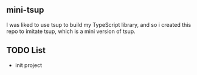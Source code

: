 ## mini-tsup

I was liked to use tsup to build my TypeScript library, and so i created this repo to  imitate tsup, which is a mini version of tsup.

## TODO List

- init project
